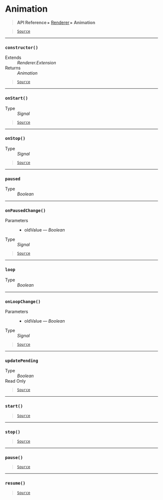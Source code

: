 # Animation

> **API Reference** ▸ [Renderer](/api/renderer.md) ▸ **Animation**

<!-- toc -->

> [`Source`](https://github.com/Neft-io/neft/blob/f9c128ccb37aa79380c961e878cd76ec9e79c99e/src/renderer/types/extensions/animation.litcoffee)


* * * 

### `constructor()`

<dl><dt>Extends</dt><dd><i>Renderer.Extension</i></dd><dt>Returns</dt><dd><i>Animation</i></dd></dl>


> [`Source`](https://github.com/Neft-io/neft/blob/f9c128ccb37aa79380c961e878cd76ec9e79c99e/src/renderer/types/extensions/animation.litcoffee#animation-animationconstructor--rendererextension)


* * * 

### `onStart()`

<dl><dt>Type</dt><dd><i>Signal</i></dd></dl>


> [`Source`](https://github.com/Neft-io/neft/blob/f9c128ccb37aa79380c961e878cd76ec9e79c99e/src/renderer/types/extensions/animation.litcoffee#signal-animationonstart)


* * * 

### `onStop()`

<dl><dt>Type</dt><dd><i>Signal</i></dd></dl>


> [`Source`](https://github.com/Neft-io/neft/blob/f9c128ccb37aa79380c961e878cd76ec9e79c99e/src/renderer/types/extensions/animation.litcoffee#signal-animationonstop)


* * * 

### `paused`

<dl><dt>Type</dt><dd><i>Boolean</i></dd></dl>


* * * 

### `onPausedChange()`

<dl><dt>Parameters</dt><dd><ul><li>oldValue — <i>Boolean</i></li></ul></dd><dt>Type</dt><dd><i>Signal</i></dd></dl>


> [`Source`](https://github.com/Neft-io/neft/blob/f9c128ccb37aa79380c961e878cd76ec9e79c99e/src/renderer/types/extensions/animation.litcoffee#signal-animationonpausedchangeboolean-oldvalue)


* * * 

### `loop`

<dl><dt>Type</dt><dd><i>Boolean</i></dd></dl>


* * * 

### `onLoopChange()`

<dl><dt>Parameters</dt><dd><ul><li>oldValue — <i>Boolean</i></li></ul></dd><dt>Type</dt><dd><i>Signal</i></dd></dl>


> [`Source`](https://github.com/Neft-io/neft/blob/f9c128ccb37aa79380c961e878cd76ec9e79c99e/src/renderer/types/extensions/animation.litcoffee#signal-animationonloopchangeboolean-oldvalue)


* * * 

### `updatePending`

<dl><dt>Type</dt><dd><i>Boolean</i></dd><dt>Read Only</dt></dl>


> [`Source`](https://github.com/Neft-io/neft/blob/f9c128ccb37aa79380c961e878cd76ec9e79c99e/src/renderer/types/extensions/animation.litcoffee#readonly-boolean-animationupdatepending)


* * * 

### `start()`

> [`Source`](https://github.com/Neft-io/neft/blob/f9c128ccb37aa79380c961e878cd76ec9e79c99e/src/renderer/types/extensions/animation.litcoffee#animationstart)


* * * 

### `stop()`

> [`Source`](https://github.com/Neft-io/neft/blob/f9c128ccb37aa79380c961e878cd76ec9e79c99e/src/renderer/types/extensions/animation.litcoffee#animationstop)


* * * 

### `pause()`

> [`Source`](https://github.com/Neft-io/neft/blob/f9c128ccb37aa79380c961e878cd76ec9e79c99e/src/renderer/types/extensions/animation.litcoffee#animationpause)


* * * 

### `resume()`

> [`Source`](https://github.com/Neft-io/neft/blob/f9c128ccb37aa79380c961e878cd76ec9e79c99e/src/renderer/types/extensions/animation.litcoffee#animationresume)

